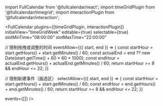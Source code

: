 import FullCalendar from '@fullcalendar/react';
import timeGridPlugin from '@fullcalendar/timegrid';
import interactionPlugin from '@fullcalendar/interaction';

<FullCalendar
  plugins={[timeGridPlugin, interactionPlugin]}
  initialView="timeGridWeek"
  editable={true}
  selectable={true}
  slotMinTime="08:00:00"
  slotMaxTime="22:00:00"

  // 限制拖拽或调整的时间
  eventAllow={({ start, end }) => {
    const startHour = start.getHours() + start.getMinutes() / 60;
    const actualEnd = end ?? new Date(start.getTime() + 60 * 60 * 1000);
    const endHour = actualEnd.getHours() + actualEnd.getMinutes() / 60;
    return startHour >= 8 && endHour <= 22;
  }}

  // 限制新建事件（画选区）
  selectAllow={({ start, end }) => {
    const startHour = start.getHours() + start.getMinutes() / 60;
    const endHour = end.getHours() + end.getMinutes() / 60;
    return startHour >= 8 && endHour <= 22;
  }}

  events={[]}
/>
